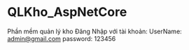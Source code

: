 # QLKho_AspNetCore
Phần mềm quản lý kho
Đăng Nhập với tài khoản:
UserName: admin@gmail.com
password: 123456
